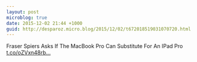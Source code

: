 ```yaml
---
layout: post
microblog: true
date: 2015-12-02 21:44 +1000
guid: http://desparoz.micro.blog/2015/12/02/t672018519031070720.html
---
```

Fraser Spiers Asks If The MacBook Pro Can Substitute For An IPad Pro [t.co/oZVxn48rb...](https://t.co/oZVxn48rbp)

